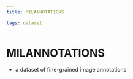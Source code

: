 ```yaml
---
title: MILANNOTATIONS

tags: dataset 
---
```


# MILANNOTATIONS
- a dataset of fine-grained image annotations































































